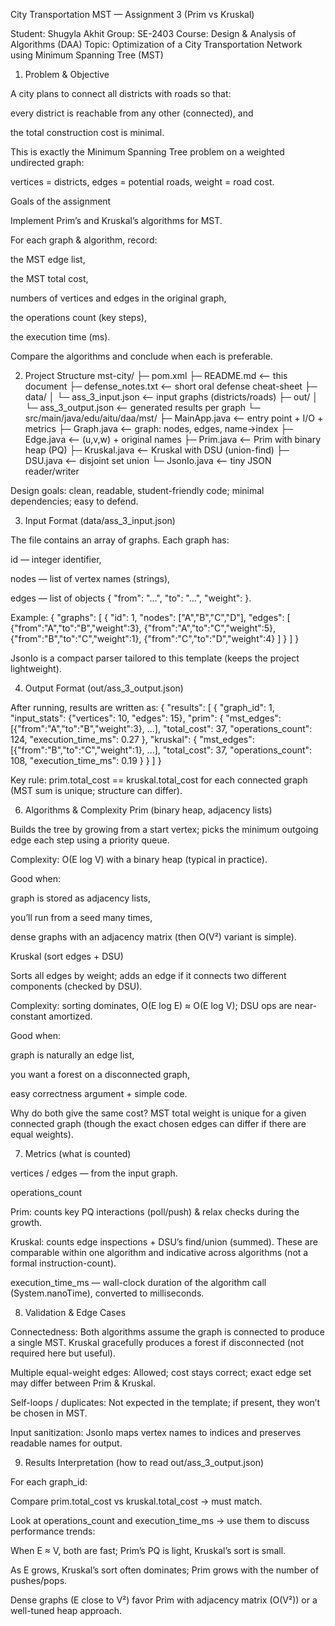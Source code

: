 City Transportation MST — Assignment 3 (Prim vs Kruskal)

Student: Shugyla Akhit
Group: SE-2403
Course: Design & Analysis of Algorithms (DAA)
Topic: Optimization of a City Transportation Network using Minimum Spanning Tree (MST)

1) Problem & Objective

A city plans to connect all districts with roads so that:

every district is reachable from any other (connected), and

the total construction cost is minimal.

This is exactly the Minimum Spanning Tree problem on a weighted undirected graph:

vertices = districts, edges = potential roads, weight = road cost.

Goals of the assignment

Implement Prim’s and Kruskal’s algorithms for MST.

For each graph & algorithm, record:

the MST edge list,

the MST total cost,

numbers of vertices and edges in the original graph,

the operations count (key steps),

the execution time (ms).

Compare the algorithms and conclude when each is preferable.

2) Project Structure
mst-city/
├─ pom.xml
├─ README.md                       <-- this document
├─ defense_notes.txt               <-- short oral defense cheat-sheet
├─ data/
│  └─ ass_3_input.json            <-- input graphs (districts/roads)
├─ out/
│  └─ ass_3_output.json           <-- generated results per graph
└─ src/main/java/edu/aitu/daa/mst/
   ├─ MainApp.java                 <-- entry point + I/O + metrics
   ├─ Graph.java                   <-- graph: nodes, edges, name→index
   ├─ Edge.java                    <-- (u,v,w) + original names
   ├─ Prim.java                    <-- Prim with binary heap (PQ)
   ├─ Kruskal.java                 <-- Kruskal with DSU (union-find)
   ├─ DSU.java                     <-- disjoint set union
   └─ JsonIo.java                  <-- tiny JSON reader/writer

Design goals: clean, readable, student-friendly code; minimal dependencies; easy to defend.

3) Input Format (data/ass_3_input.json)

The file contains an array of graphs. Each graph has:

id — integer identifier,

nodes — list of vertex names (strings),

edges — list of objects { "from": "...", "to": "...", "weight": <int> }.

Example:
{
  "graphs": [
    {
      "id": 1,
      "nodes": ["A","B","C","D"],
      "edges": [
        {"from":"A","to":"B","weight":3},
        {"from":"A","to":"C","weight":5},
        {"from":"B","to":"C","weight":1},
        {"from":"C","to":"D","weight":4}
      ]
    }
  ]
}

JsonIo is a compact parser tailored to this template (keeps the project lightweight).

4) Output Format (out/ass_3_output.json)

After running, results are written as:
{
  "results": [
    {
      "graph_id": 1,
      "input_stats": {"vertices": 10, "edges": 15},
      "prim": {
        "mst_edges": [{"from":"A","to":"B","weight":3}, ...],
        "total_cost": 37,
        "operations_count": 124,
        "execution_time_ms": 0.27
      },
      "kruskal": {
        "mst_edges": [{"from":"B","to":"C","weight":1}, ...],
        "total_cost": 37,
        "operations_count": 108,
        "execution_time_ms": 0.19
      }
    }
  ]
}

Key rule: prim.total_cost == kruskal.total_cost for each connected graph (MST sum is unique; structure can differ).

6) Algorithms & Complexity
Prim (binary heap, adjacency lists)

Builds the tree by growing from a start vertex; picks the minimum outgoing edge each step using a priority queue.

Complexity: O(E log V) with a binary heap (typical in practice).

Good when:

graph is stored as adjacency lists,

you’ll run from a seed many times,

dense graphs with an adjacency matrix (then O(V²) variant is simple).

Kruskal (sort edges + DSU)

Sorts all edges by weight; adds an edge if it connects two different components (checked by DSU).

Complexity: sorting dominates, O(E log E) ≈ O(E log V); DSU ops are near-constant amortized.

Good when:

graph is naturally an edge list,

you want a forest on a disconnected graph,

easy correctness argument + simple code.

Why do both give the same cost?
MST total weight is unique for a given connected graph (though the exact chosen edges can differ if there are equal weights).

7) Metrics (what is counted)

vertices / edges — from the input graph.

operations_count

Prim: counts key PQ interactions (poll/push) & relax checks during the growth.

Kruskal: counts edge inspections + DSU’s find/union (summed).
These are comparable within one algorithm and indicative across algorithms (not a formal instruction-count).

execution_time_ms — wall-clock duration of the algorithm call (System.nanoTime), converted to milliseconds.

8) Validation & Edge Cases

Connectedness: Both algorithms assume the graph is connected to produce a single MST. Kruskal gracefully produces a forest if disconnected (not required here but useful).

Multiple equal-weight edges: Allowed; cost stays correct; exact edge set may differ between Prim & Kruskal.

Self-loops / duplicates: Not expected in the template; if present, they won’t be chosen in MST.

Input sanitization: JsonIo maps vertex names to indices and preserves readable names for output.

9) Results Interpretation (how to read out/ass_3_output.json)

For each graph_id:

Compare prim.total_cost vs kruskal.total_cost → must match.

Look at operations_count and execution_time_ms → use them to discuss performance trends:

When E ≈ V, both are fast; Prim’s PQ is light, Kruskal’s sort is small.

As E grows, Kruskal’s sort often dominates; Prim grows with the number of pushes/pops.

Dense graphs (E close to V²) favor Prim with adjacency matrix (O(V²)) or a well-tuned heap approach.
